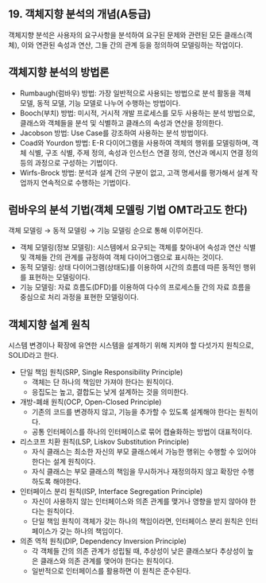 ## 19. 객체지향 분석의 개념(A등급)
객체지향 분석은 사용자의 요구사항을 분석하여 요구된  문제와 관련된 모든 클래스(객체), 이와 연관된 속성과 연산, 그들 간의 관계 등을 정의하여 모델링하는 작업이다.

## 객체지향 분석의 방법론
- Rumbaugh(럼바우) 방법: 가장 일반적으로 사용되는 방법으로 분석 활동을 객체 모델, 동적 모델, 기능 모델로 나누어 수행하는 방법이다.
- Booch(부치) 방법: 미시적, 거시적 개발 프로세스를 모두 사용하는 분석 방법으로, 클래스와 객체들을 분석 및 식별하고 클래스의 속성과 연산을 정의한다.
- Jacobson 방법: Use Case를 강조하여 사용하는 분석 방법이다.
- Coad와 Yourdon 방법: E-R 다이어그램을 사용하여 객체의 행위를 모델링하며, 객체 식별, 구조 식별, 주제 정의, 속성과 인스턴스 연결 정의, 연산과 메시지 연결 정의 등의 과정으로 구성하는 기법이다.
- Wirfs-Brock 방법: 분석과 설계 간의 구분이 없고, 고객 명세서를 평가해서 설계 작업까지 연속적으로 수행하는 기법이다.

## 럼바우의 분석 기법(객체 모델링 기법 OMT라고도 한다)
객체 모델링 → 동적 모델링 → 기능 모델링 순으로 통해 이루어진다.
- 객체 모델링(정보 모델링): 시스템에서 요구되는 객체를 찾아내어 속성과 연산 식별 및 객체들 간의 관계를 규정하여 객체 다이어그램으로 표시하는 것이다.
- 동적 모델링: 상태 다이어그램(상태도)를 이용하여 시간의 흐름데 따른 동적인 행위를 표현하는 모델링이다.
- 기능 모델링: 자료 흐름도(DFD)를 이용하여 다수의 프로세스들 간의 자료 흐름을 중심으로 처리 과정을 표현한 모델링이다.

## 객체지향 설계 원칙
시스템 변경이나 확장에 유연한 시스템을 설계하기 위해 지켜야 할 다섯가지 원칙으로, SOLID라고 한다.
- 단일 책임 원칙(SRP, Single Responsibility Principle)
  - 객체는 단 하나의 책임만 가져야 한다는 원칙이다.
  - 응집도는 높고, 결합도는 낮게 설계하는 것을 의미한다.
- 개방-폐쇄 원칙(OCP, Open-Closed Principle)
  - 기존의 코드를 변경하지 않고, 기능을 추가할 수 있도록 설계해야 한다는 원칙이다.
  - 공통 인터페이스를 하나의 인터페이스로 묶어 캡슐화하는 방법이 대표적이다.
- 리스코프 치환 원칙(LSP, Liskov Substitution Principle)
  - 자식 클래스는 최소한 자신의 부모 클래스에서 가능한 행위는 수행할 수 있어야 한다는 설계 원칙이다.
  - 자식 클래스는 부모 클래스의 책임을 무시하거나 재정의하지 않고 확장만 수행하도록 해야한다.
- 인터페이스 분리 원칙(ISP, Interface Segregation Principle)
  - 자신이 사용하지 않는 인터페이스와 의존 관계를 맺거나 영향을 받지 않아야 한다는 원칙이다.
  - 단일 책임 원칙이  객체가 갖는 하나의 책임이라면, 인터페이스 분리 원칙은 인터페이스가 갖는 하나의 책임이다.
- 의존 역적 원칙(DIP, Dependency Inversion Principle)
  - 각 객체들 간의 의존 관계가 성립될 때, 추상성이 낮은 클래스보다 추상성이 높은 클래스와 의존 관계를 맺어야 한다는 원칙이다.
  - 일반적으로 인터페이스를 활용하면 이 원칙은 준수된다.
